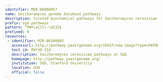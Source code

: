```yaml
---
identifier: MIR:00000057
name: Saccharomyces genome database pathways
description: Curated biochemical pathways for Saccharomyces cerevisiae at Saccharomyces genome database (SGD).
prefix: sgd.pathways
pattern: ^PWY\w{2}\-\d{3}$
prefixed: 0
resources:
 - identifier: MIR:00100085
   accessurl: http://pathway.yeastgenome.org/YEAST/new-image?type=PATHWAY&object=${id}
   test_id: PWY3O-214
   description: Saccharomyces cerevisiae pathways at SGD.
   homepage: http://pathway.yeastgenome.org/
   institution: SGD, Stanford University
   location: USA
   official: false
---
```

